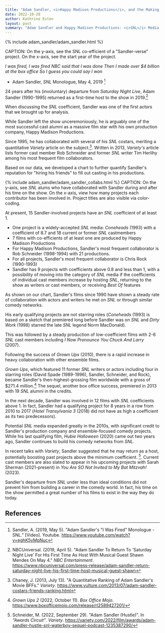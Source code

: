 ```yaml
---
title: "Adam Sandler, <i>Happy Madison Productions</i>, and the Making of a Comedy Career"
date: 2022-10-28
author: Kathrine Esten
layout: post
summary: "Adam Sandler and Happy Madison Productions: <i>SNL</i> Media Potential"
---
```

{% include adam_sandler/adam_sandler.html %}

CAPTION: On the y-axis, see the SNL co-efficient of a "Sandler-verse" project. On the x-axis, see the start year of the project. 



*I was fired, I was fired*
*NBC said that I was done*
*Then I made over $4 billion at the box office*
*So I guess you could say I won*
- Adam Sandler, *SNL* Monologue, May 4, 2019 [^1]

24 years after his (involuntary) departure from *Saturday Night Live*, Adam Sandler (1990-1995) returned as a first-time host to the show in 2019.[^2] 

When discussing the *SNL* coefficient, Sandler was one of the first actors that we brought up for analysis. 

While Sandler left the show unceremoniously, he is arguably one of the most successful cast alumni as a massive film star with his own production company, Happy Madison Productions. 

Since 1995, he has collaborated with several of his *SNL* costars, meriting a quantitative *Variety* article on the subject.[^3]. Written in 2013, *Variety's* article lists former cast member Rob Schneider and former *SNL* writer Tim Herlihy among his most frequent film collaborators. 

Based on our data, we developed a chart to further quantify Sandler's reputation for "hiring his friends" to fill out casting in his productions. 
 
{% include adam_sandler/adam_sandler_collabs.html %}
CAPTION: On the y-axis, see *SNL* alums who have collaborated with Sandler during and after his time on the show. On the x-axis, view how many projects each contributor has been involved in. Project titles are also visible via color-coding.

At present, 15 Sandler-involved projects have an *SNL* coefficient of at least 1.

* One project is a widely-accepted *SNL* media: *Coneheads* (1993) with a coefficient of 8.7 and 18 current or former *SNL* castmembers 
* 7 films with co-efficients of at least one are produced by Happy Madison Productions
* For Happy Madison Productions, Sandler's most frequent collaborator is Rob Schneider (1998-1994) with 21 productions.
* For all projects, Sandler's most frequent collaborator is Chris Rock (1990-1993)
* Sandler has 9 projects with coefficients above 0.8 and less than 1, with a possibility of moving into the category of *SNL* media if the coefficients of individual cast members increase by hosting *SNL*, returning to the show as writers or cast members, or receiving *Best Of* features

As shown on our chart, Sandler's films since 1990 have shown a steady rate of collaboration with actors and writers he met on *SNL* or through similar comedy networks. 

His early qualifying projects are not starring roles (*Coneheads* (1993) is based on a sketch that premiered long before Sandler was on *SNL* and *Dirty Work* (1998) starred the late *SNL* legend Norm MacDonald). 

This was followed by a steady production of low-coefficient films with 2-6 *SNL* cast members including *I Now Pronounce You Chuck And Larry* (2007).

Following the success of *Grown Ups* (2010), there is a rapid increase in heavy collaboration with other ensemble films.

*Grown Ups*, which featured 11 former *SNL* writers or actors including four in starring roles (David Spade (1989-1996), Sandler, Schneider, and Rock), became Sandler's then-highest-grossing film worldwide with a gross of $271.4 million.[^4] The sequel, another box office success, premiered in 2013 with 19 *SNL* alumni in the credits.
 
In the next decade, Sandler was involved in 12 films with *SNL* coefficients above 1. In fact, Sandler had a qualifying project for 8 years in a row from 2010 to 2017 (*Hotel Transylvania 3* (2018) did not have as high a coefficient as its two predecessors). 

Potential *SNL* media expanded greatly in the 2010s, with significant credit to Sandler's production company and ensemble-focused comedy projects. While his last qualifying film, *Hubie Halloween* (2020) came out two years ago, Sandler continues to build his comedy networks from *SNL*. 

In recent talks with *Variety*, Sandler suggested that he may return as a host, potentially boosting past projects above the minimum coefficient. [^5]. Current cast members are also slated to appear in his upcoming projects with Sarah Sherman (2021-present) in *You Are SO Not Invited to My Bat Mitzvah!* (2023). 

Sandler's departure from *SNL* under less than ideal conditions did not prevent him from building a career in the comedy world. In fact, his time on the show permitted a great number of his films to exist in the way they do today. 


## References

[^1]: Sandler, A. (2019, May 5). "Adam Sandler's "I Was Fired" Monologue - SNL." [Video]. Youtube. https://www.youtube.com/watch?v=eghK5yMpNuc 

[^2]: NBCUniversal. (2019, April 5). "Adam Sandler To Return To 'Saturday Night Live' For His First Time As Host With Musical Guest Shawn Mendes On May 4." *NBC Entertainment*. https://www.nbcuniversal.com/press-release/adam-sandler-return-saturday-night-live-his-first-time-host-musical-guest-shawn

[^3]: Chaney, J. (2013, July 13). "A Quantitative Ranking of Adam Sandler's Movie BFFs." *Variety*. https://www.vulture.com/2013/07/adam-sandler-costars-friends-ranking.html

[^4]: *Grown Ups 2* (2022, October 11). *Box Office Mojo*. https://www.boxofficemojo.com/release/rl2589427201/

[^5]: Schneider, M. (2022, September 29). "Adam Sandler (Hustle)". In *“Awards Circuit”*. *Variety*. https://variety.com/2022/film/awards/adam-sandler-hustle-snl-waterboy-sequel-podcast-1235387290/

 